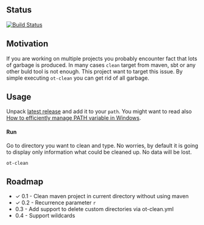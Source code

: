 ## Status

[![Build Status](https://travis-ci.org/ggajos/ot-clean.svg?branch=master)](https://travis-ci.org/ggajos/ot-clean)

## Motivation

If you are working on multiple projects you probably encounter fact that lots
of garbage is produced. In many cases `clean` target from maven, sbt or any
other buld tool is not enough. This project want to target this issue. By simple
executing `ot-clean` you can get rid of all garbage.

## Usage

Unpack [latest release](https://github.com/ggajos/ot-clean/releases) and add it
to your `path`. You might want to read also [How to efficiently manage PATH variable in Windows](http://ggajos.com/environment-variables-management/).

#### Run

Go to directory you want to clean and type. No worries, by default it is going to
display only information what could be cleaned up. No data will be lost.

```
ot-clean
```

## Roadmap

* ✓ 0.1 - Clean maven project in current directory without using maven
* ✓ 0.2 - Recurrence parameter `r`
* 0.3 - Add support to delete custom directories via ot-clean.yml
* 0.4 - Support wildcards